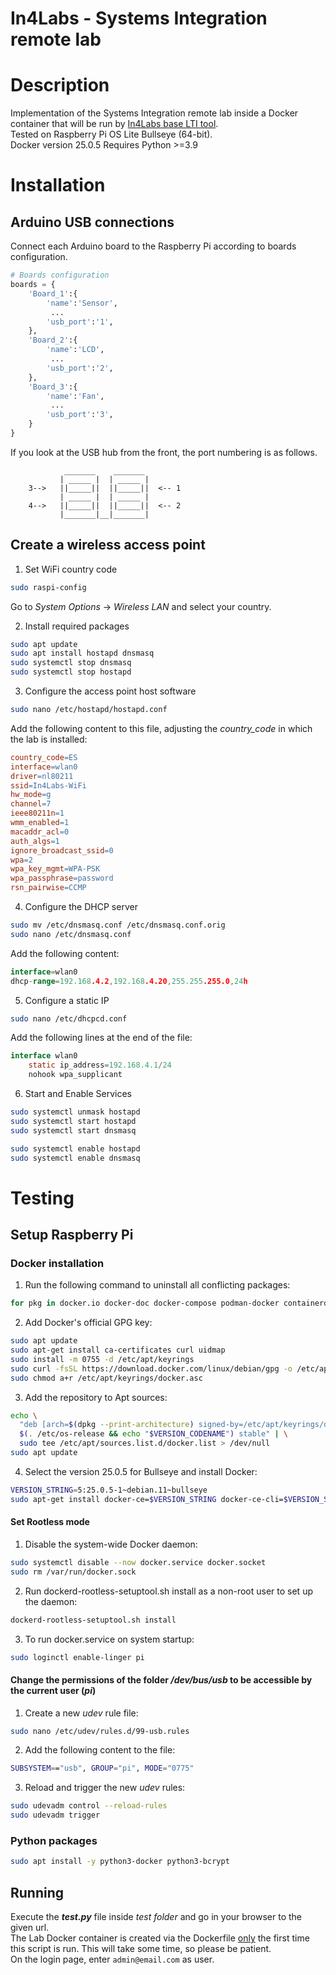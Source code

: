 In4Labs - Systems Integration remote lab
=====
# Description
Implementation of the Systems Integration remote lab inside a Docker container that will be run by [In4Labs base LTI tool](https://github.com/cRejon/in4labs).   
Tested on Raspberry Pi OS Lite Bullseye (64-bit).  
Docker version 25.0.5 
Requires Python >=3.9 

# Installation
## Arduino USB connections
Connect each Arduino board to the Raspberry Pi according to boards configuration.
``` python
# Boards configuration
boards = {
    'Board_1':{
        'name':'Sensor',
         ...
        'usb_port':'1',
    },
    'Board_2':{
        'name':'LCD',
         ...
        'usb_port':'2',
    },
    'Board_3':{
        'name':'Fan',
         ...
        'usb_port':'3',
    }
}
```
If you look at the USB hub from the front, the port numbering is as follows.

                _______    _______ 
               | _____ |  | _____ | 
        3-->   ||_____||  ||_____||  <-- 1
               | _____ |  | _____ | 
        4-->   ||_____||  ||_____||  <-- 2
               |_______|__|_______|

## Create a wireless access point
1. Set WiFi country code
``` bash
sudo raspi-config
``` 
Go to _System Options_ -> _Wireless LAN_ and select your country.  

2. Install required packages
``` bash
sudo apt update
sudo apt install hostapd dnsmasq
sudo systemctl stop dnsmasq
sudo systemctl stop hostapd
```
3. Configure the access point host software
``` bash
sudo nano /etc/hostapd/hostapd.conf
```
Add the following content to this file, adjusting the *country_code* in which the lab is installed:
``` makefile
country_code=ES
interface=wlan0
driver=nl80211
ssid=In4Labs-WiFi
hw_mode=g
channel=7
ieee80211n=1
wmm_enabled=1
macaddr_acl=0
auth_algs=1
ignore_broadcast_ssid=0
wpa=2
wpa_key_mgmt=WPA-PSK
wpa_passphrase=password
rsn_pairwise=CCMP

```
4. Configure the DHCP server
``` bash
sudo mv /etc/dnsmasq.conf /etc/dnsmasq.conf.orig
sudo nano /etc/dnsmasq.conf
```
Add the following content:
``` go
interface=wlan0
dhcp-range=192.168.4.2,192.168.4.20,255.255.255.0,24h
```
5. Configure a static IP
``` bash
sudo nano /etc/dhcpcd.conf
``` 
Add the following lines at the end of the file:
``` java
interface wlan0
    static ip_address=192.168.4.1/24
    nohook wpa_supplicant
```
6. Start and Enable Services
``` bash
sudo systemctl unmask hostapd
sudo systemctl start hostapd
sudo systemctl start dnsmasq

sudo systemctl enable hostapd
sudo systemctl enable dnsmasq
```

# Testing
## Setup Raspberry Pi
### Docker installation
1. Run the following command to uninstall all conflicting packages:
``` bash
for pkg in docker.io docker-doc docker-compose podman-docker containerd runc; do sudo apt-get remove $pkg; done
```
2. Add Docker's official GPG key:
``` bash
sudo apt update
sudo apt-get install ca-certificates curl uidmap
sudo install -m 0755 -d /etc/apt/keyrings
sudo curl -fsSL https://download.docker.com/linux/debian/gpg -o /etc/apt/keyrings/docker.asc
sudo chmod a+r /etc/apt/keyrings/docker.asc
```
3. Add the repository to Apt sources:
``` bash
echo \
  "deb [arch=$(dpkg --print-architecture) signed-by=/etc/apt/keyrings/docker.asc] https://download.docker.com/linux/debian \
  $(. /etc/os-release && echo "$VERSION_CODENAME") stable" | \
  sudo tee /etc/apt/sources.list.d/docker.list > /dev/null
sudo apt update
```
4. Select the version 25.0.5 for Bullseye and install Docker:
``` bash
VERSION_STRING=5:25.0.5-1~debian.11~bullseye
sudo apt-get install docker-ce=$VERSION_STRING docker-ce-cli=$VERSION_STRING containerd.io
```
#### Set Rootless mode
1. Disable the system-wide Docker daemon:
``` bash
sudo systemctl disable --now docker.service docker.socket
sudo rm /var/run/docker.sock
```
2. Run dockerd-rootless-setuptool.sh install as a non-root user to set up the daemon:
``` bash
dockerd-rootless-setuptool.sh install
```
3. To run docker.service on system startup:
``` bash
sudo loginctl enable-linger pi
```
#### Change the permissions of the folder _/dev/bus/usb_ to be accessible by the current user (_pi_)
1. Create a new _udev_ rule file:
``` bash
sudo nano /etc/udev/rules.d/99-usb.rules
```
2. Add the following content to the file:
``` bash
SUBSYSTEM=="usb", GROUP="pi", MODE="0775"
```
3. Reload and trigger the new _udev_ rules:
``` bash
sudo udevadm control --reload-rules
sudo udevadm trigger
```

### Python packages
``` bash
sudo apt install -y python3-docker python3-bcrypt
```
## Running
Execute the **_test.py_** file inside _test folder_ and go in your browser to the given url.  
The Lab Docker container is created via the Dockerfile <ins>only</ins> the first time this script is run. This will take some time, so please be patient.  
On the login page, enter ```admin@email.com``` as user.


